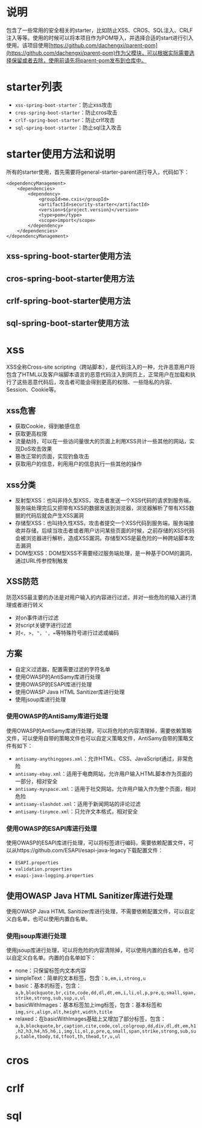 # 说明

包含了一些常用的安全相关的starter，比如防止XSS、CROS、SQL注入、CRLF注入等等。使用的时候可以将本项目作为POM导入，并选择合适的start进行引入使用。该项目使用[https://github.com/dachengxi/parent-pom](https://github.com/dachengxi/parent-pom)作为父模块，可以根据实际需要选择保留或者去除，使用前请先将parent-pom发布到仓库中。

# starter列表

- `xss-spring-boot-starter`：防止xss攻击
- `cros-spring-boot-starter`：防止cros攻击
- `crlf-spring-boot-starter`：防止crlf攻击
- `sql-spring-boot-starter`：防止sql注入攻击

# starter使用方法和说明

所有的starter使用，首先需要将general-starter-parent进行导入，代码如下：

```
<dependencyManagement>
    <dependencies>
        <dependency>
            <groupId>me.cxis</groupId>
            <artifactId>security-starter</artifactId>
            <version>${project.version}</version>
            <type>pom</type>
            <scope>import</scope>
        </dependency>
    </dependencies>
</dependencyManagement>
```

## xss-spring-boot-starter使用方法

## cros-spring-boot-starter使用方法

## crlf-spring-boot-starter使用方法

## sql-spring-boot-starter使用方法

# xss

XSS全称Cross-site scripting（跨站脚本），是代码注入的一种，允许恶意用户将包含了HTML以及客户端脚本语言的恶意代码注入到网页上，正常用户在加载和执行了这些恶意代码后，攻击者可能会得到更高的权限、一些隐私的内容、Session、Cookie等。

## xss危害

- 获取Cookie，得到敏感信息
- 获取更高权限
- 流量劫持，可以在一些访问量很大的页面上利用XSS共计一些其他的网站，实现DoS攻击效果
- 篡改正常的页面，实现钓鱼攻击
- 获取用户的信息，利用用户的信息执行一些其他的操作

## xss分类

- 反射型XSS：也叫非持久型XSS，攻击者发送一个XSS代码的请求到服务端，服务端处理完后又把带有XSS的数据发送到浏览器，浏览器解析了带有XSS数据的代码后就会产生XSS漏洞
- 存储型XSS：也叫持久性XSS，攻击者提交一个XSS代码到服务端，服务端接收并存储，后续当攻击者或者用户访问某些页面的时候，之前存储的XSS代码会被浏览器进行解析，造成XSS漏洞。存储型XSS是最危险的一种跨站脚本攻击漏洞
- DOM型XSS：DOM型XSS不需要经过服务端处理，是一种基于DOM的漏洞，通过URL传参控制触发

## XSS防范

防范XSS最主要的办法是对用户输入的内容进行过滤，并对一些危险的输入进行清理或者进行转义

- 对on事件进行过滤
- 对script关键字进行过滤
- 对`<, >, ", ', =`等特殊符号进行过滤或编码

## 方案

- 自定义过滤器，配置需要过滤的字符名单
- 使用OWASP的AntiSamy库进行处理
- 使用OWASP的ESAPI库进行处理
- 使用OWASP Java HTML Sanitizer库进行处理
- 使用jsoup库进行处理

### 使用OWASP的AntiSamy库进行处理

使用OWASP的AntiSamy库进行处理，可以将危险的内容清理掉，需要依赖策略文件，可以使用自带的策略文件也可以自定义策略文件，AntiSamy自带的策略文件有如下：

- `antisamy-anythinggoes.xml`：允许HTML、CSS、JavaScript通过，非常危险
- `antisamy-ebay.xml`：适用于电商网站，允许用户输入HTML脚本作为页面的一部分，相对安全
- `antisamy-myspace.xml`：适用于社交网站，允许用户输入作为整个页面，相对危险
- `antisamy-slashdot.xml`：适用于新闻网站的评论过滤
- `antisamy-tinymce.xml`：只允许文本格式，相对安全

### 使用OWASP的ESAPI库进行处理

使用OWASP的ESAPI库进行处理，可以将标签进行编码，需要依赖配置文件，可以从https://github.com/ESAPI/esapi-java-legacy下载配置文件：

- `ESAPI.properties`
- `validation.properties`
- `esapi-java-logging.properties`

## 使用OWASP Java HTML Sanitizer库进行处理

使用OWASP Java HTML Sanitizer库进行处理，不需要依赖配置文件，可以自定义白名单，也可以使用内置白名单。

### 使用jsoup库进行处理

使用jsoup库进行处理，可以将危险的内容清除掉，可以使用内置的白名单，也可以自定义白名单。内置的白名单如下：

- none：只保留标签内文本内容
- simpleText：简单的文本标签，包含：`b,em,i,strong,u`
- basic：基本的标签，包含：`a,b,blockquote,br,cite,code,dd,dl,dt,em,i,li,ol,p,pre,q,small,span,strike,strong,sub,sup,u,ul`
- basicWithImages：基本标签加上img标签，包含：基本标签和`img,src,align,alt,height,width,title`
- relaxed：在basicWithImages基础上又增加了部分标签，包含：`a,b,blockquote,br,caption,cite,code,col,colgroup,dd,div,dl,dt,em,h1,h2,h3,h4,h5,h6,i,img,li,ol,p,pre,q,small,span,strike,strong,sub,sup,table,tbody,td,tfoot,th,thead,tr,u,ul`

# cros

# crlf

# sql